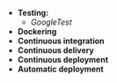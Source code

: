 
- **Testing:**
  - _GoogleTest_
- **Dockering**
- **Continuous integration**
- **Continuous delivery**
- **Continuous deployment**
- **Automatic deployment**